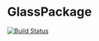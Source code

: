 # GlassPackage

[![Build Status](https://github.com/Dattax/GlassPackage.jl/actions/workflows/CI.yml/badge.svg?branch=main)](https://github.com/Dattax/GlassPackage.jl/actions/workflows/CI.yml?query=branch%3Amain)
